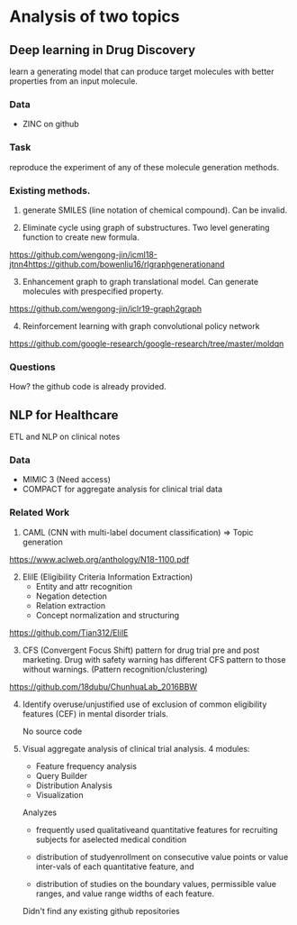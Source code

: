 # Analysis of two topics

## Deep learning in Drug Discovery

learn a generating model that can produce target molecules with better properties from an input molecule.


### Data

- ZINC on github

### Task

reproduce the experiment of any of these molecule generation methods.



### Existing methods.

1. generate SMILES (line notation of chemical compound). Can be invalid.

2. Eliminate cycle using graph of substructures. Two level generating function to create new formula.

https://github.com/wengong-jin/icml18-jtnn4https://github.com/bowenliu16/rlgraphgenerationand

3. Enhancement graph to graph translational model. Can generate molecules with prespecified property.

https://github.com/wengong-jin/iclr19-graph2graph


4. Reinforcement learning with graph convolutional policy network

https://github.com/google-research/google-research/tree/master/moldqn

### Questions

How? the github code is already provided.

## NLP for Healthcare

ETL and NLP on clinical notes

### Data

- MIMIC 3 (Need access)
- COMPACT for aggregate analysis for clinical trial data

### Related Work

1. CAML (CNN with multi-label document classification) => Topic generation

https://www.aclweb.org/anthology/N18-1100.pdf

2. ElilE (Eligibility Criteria Information Extraction)
    - Entity and attr recognition
    - Negation detection
    - Relation extraction
    - Concept normalization and structuring

https://github.com/Tian312/EliIE

3. CFS (Convergent Focus Shift) pattern for drug trial pre and post
marketing. Drug with safety warning has different CFS pattern to
those without warnings. (Pattern recognition/clustering)

https://github.com/18dubu/ChunhuaLab_2016BBW

4. Identify overuse/unjustified use of exclusion of common eligibility
features (CEF) in mental disorder trials.

    No source code

5. Visual aggregate analysis of clinical trial analysis. 4 modules: 
    - Feature frequency analysis
    - Query Builder
    - Distribution Analysis
    - Visualization

    Analyzes
    - frequently used qualitativeand quantitative features for recruiting subjects for aselected medical condition
    
    - distribution of studyenrollment on consecutive value points or value inter-vals of each quantitative feature, and
    
    - distribution of studies on the boundary values, permissible value ranges, and value range widths of each feature.

    Didn't find any existing github repositories